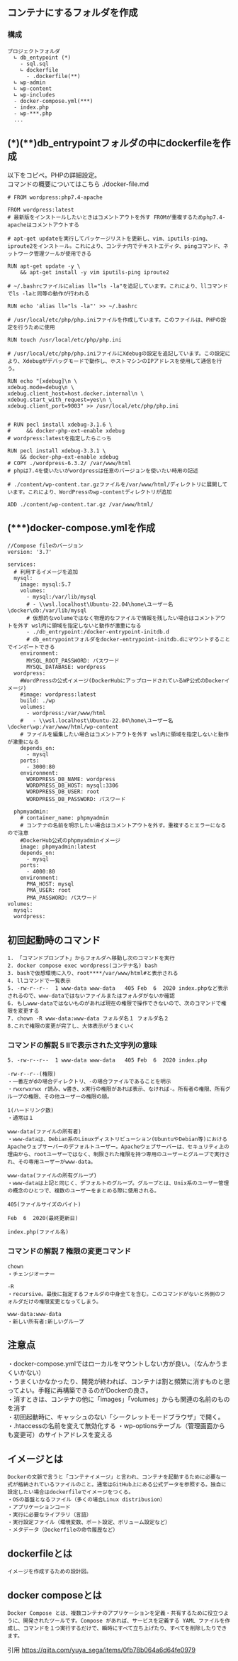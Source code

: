 ## コンテナにするフォルダを作成
### 構成
```
プロジェクトフォルダ
  ∟ db_entypoint (*)
    - sql.sql
    ∟ dockerfile
      - .dockerfile(**)
  ∟ wp-admin
  ∟ wp-content
  ∟ wp-includes
  - docker-compose.yml(***)
  - index.php
  - wp-***.php
  ...
```

## (*)(**)db_entrypointフォルダの中にdockerfileを作成
以下をコピペ。PHPの詳細設定。<br>
コマンドの概要についてはこちら ./docker-file.md
```
# FROM wordpress:php7.4-apache

FROM wordpress:latest
# 最新版をインストールしたいときはコメントアウトを外す FROMが重複するためphp7.4-apacheはコメントアウトする

# apt-get updateを実行してパッケージリストを更新し、vim、iputils-ping、iproute2をインストール。これにより、コンテナ内でテキストエディタ、pingコマンド、ネットワーク管理ツールが使用できる

RUN apt-get update -y \
    && apt-get install -y vim iputils-ping iproute2

# ~/.bashrcファイルにalias ll="ls -la"を追記しています。これにより、llコマンドでls -laと同等の動作が行われる

RUN echo 'alias ll="ls -la"' >> ~/.bashrc

# /usr/local/etc/php/php.iniファイルを作成しています。このファイルは、PHPの設定を行うために使用

RUN touch /usr/local/etc/php/php.ini

# /usr/local/etc/php/php.iniファイルにXdebugの設定を追記しています。この設定により、Xdebugがデバッグモードで動作し、ホストマシンのIPアドレスを使用して通信を行う。

RUN echo "[xdebug]\n \
xdebug.mode=debug\n \
xdebug.client_host=host.docker.internal\n \
xdebug.start_with_request=yes\n \
xdebug.client_port=9003" >> /usr/local/etc/php/php.ini


# RUN pecl install xdebug-3.1.6 \
#     && docker-php-ext-enable xdebug
# wordpress:latestを指定したらこっち

RUN pecl install xdebug-3.3.1 \
    && docker-php-ext-enable xdebug
# COPY ./wordpress-6.3.2/ /var/www/html
# phpは7.4を使いたいがwordpressは任意のバージョンを使いたい時用の記述

# ./content/wp-content.tar.gzファイルを/var/www/html/ディレクトリに展開しています。これにより、WordPressのwp-contentディレクトリが追加

ADD ./content/wp-content.tar.gz /var/www/html/
```


## (***)docker-compose.ymlを作成
```
//Compose fileのバージョン
version: '3.7'

services:
  # 利用するイメージを追加
  mysql:
    image: mysql:5.7
    volumes:
      - mysql:/var/lib/mysql
      # - \\wsl.localhost\Ubuntu-22.04\home\ユーザー名\docker\db:/var/lib/mysql
      # 仮想的なvolumeではなく物理的なファイルで情報を残したい場合はコメントアウトを外す wsl内に領域を指定しないと動作が激重になる
      - ./db_entrypoint:/docker-entrypoint-initdb.d
      # db_entrypointフォルダをdocker-entrypoint-initdb.dにマウントすることでインポートできる
    environment:
      MYSQL_ROOT_PASSWORD: パスワード
      MYSQL_DATABASE: wordpress      
  wordpress:
    #WordPressの公式イメージ(DockerHubにアップロードされているWP公式のDockerイメージ)
    #image: wordpress:latest
    build: ./wp
    volumes:
      - wordpress:/var/www/html
    #   - \\wsl.localhost\Ubuntu-22.04\home\ユーザー名\docker\wp:/var/www/html/wp-content
    # ファイルを編集したい場合はコメントアウトを外す wsl内に領域を指定しないと動作が激重になる
    depends_on:
      - mysql
    ports:
      - 3000:80
    environment:
      WORDPRESS_DB_NAME: wordpress
      WORDPRESS_DB_HOST: mysql:3306
      WORDPRESS_DB_USER: root
      WORDPRESS_DB_PASSWORD: パスワード

  phpmyadmin:
    # container_name: phpmyadmin
    # コンテナの名前を明示したい場合はコメントアウトを外す。重複するとエラーになるので注意
    #DockerHub公式のphpmyadminイメージ
    image: phpmyadmin:latest
    depends_on:
      - mysql
    ports:
      - 4000:80
    environment:
      PMA_HOST: mysql
      PMA_USER: root
      PMA_PASSWORD: パスワード
volumes:
  mysql:
  wordpress:
```
## 初回起動時のコマンド
```
1. 「コマンドプロンプト」からフォルダへ移動し次のコマンドを実行
2. docker compose exec wordpress(コンテナ名) bash
3. bashで仮想環境に入り、root****/var/www/html#と表示される
4. llコマンドで一覧表示
5. -rw-r--r--  1 www-data www-data   405 Feb  6  2020 index.phpなど表示されるので、www-dataではないファイルまたはフォルダがないか確認
6. もしwww-dataではないものがあれば現在の権限で操作できないので、次のコマンドで権限を変更する
7. chown -R www-data:www-data フォルダ名１ フォルダ名２
8.これで権限の変更が完了し、大体表示がうまくいく
```
### コマンドの解説 5 llで表示された文字列の意味
```
5. -rw-r--r--  1 www-data www-data   405 Feb  6  2020 index.php

-rw-r--r--(権限)
・一番左がdの場合ディレクトリ、-の場合ファイルであることを明示
・rwxrwxrwx r読み、w書き、x実行の権限があれば表示、なければ-。所有者の権限、所有グループの権限、その他ユーザーの権限の順。

1(ハードリンク数)
・通常は１

www-data(ファイルの所有者)
・www-dataは、Debian系のLinuxディストリビューション(UbuntuやDebian等)におけるApacheウェブサーバーのデフォルトユーザー。Apacheウェブサーバーは、セキュリティ上の理由から、rootユーザーではなく、制限された権限を持つ専用のユーザーとグループで実行され、その専用ユーザーがwww-data。

www-data(ファイルの所有グループ)
・www-dataは上記と同じく、デフォルトのグループ。グループとは、Unix系のユーザー管理の概念のひとつで、複数のユーザーをまとめる際に使用される。

405(ファイルサイズのバイト)

Feb  6  2020(最終更新日)

index.php(ファイル名)
```
### コマンドの解説 7 権限の変更コマンド
```
chown
・チェンジオーナー

-R
・recursive。最後に指定するフォルダの中身全てを含む。このコマンドがないと外側のフォルダだけの権限変更となってしまう。

www-data:www-data
・新しい所有者:新しいグループ
```

## 注意点
・docker-compose.ymlではローカルをマウントしない方が良い。（なんかうまくいかない）<br>
・うまくいかなかったり、開発が終われば、コンテナは割と頻繁に消すものと思ってよい。手軽に再構築できるのがDockerの良さ。<br>
・消すときは、コンテナの他に「images」「volumes」からも関連の名前のものを消す <br>
・初回起動時に、キャッシュのない「シークレットモードブラウザ」で開く。
・.htaccessの名前を変えて無効化する
・wp-optionsテーブル（管理画面からも変更可）のサイトアドレスを変える

<!-- ## phpmyadminに接続し設定を変更
・wp-optionsのsiteurl,homeをhttp://localhost:3000/に変更 <br>
・wordpressのユーザー名、パスワードを入手できない場合は、wp-usersのユーザー名とパスワード（ハッシュ化必要）を追加 <br>
・wp-config.phpのデータベース名・ユーザー名・パスワードの設定を確認 -->


## イメージとは
```
Dockerの文脈で言うと「コンテナイメージ」と言われ、コンテナを起動するために必要な一式が格納されているファイルのこと。通常はGitHub上にある公式データを参照する。独自に設定したい場合はdockerfileでイメージをつくる。
・OSの基盤となるファイル（多くの場合Linux distribusion）
・アプリケーションコード
・実行に必要なライブラリ（言語）
・実行設定ファイル（環境変数、ポート設定、ボリューム設定など）
・メタデータ（Dockerfileの命令履歴など）
```

## dockerfileとは
```
イメージを作成するための設計図。
```

## docker composeとは
```
Docker Compose とは、複数コンテナのアプリケーションを定義・共有するために役立つように、開発されたツールです。Compose があれば、サービスを定義する YAML ファイルを作成し、コマンドを１つ実行するだけで、瞬時にすべて立ち上げたり、すべてを削除したりできます。
```

引用
https://qiita.com/yuya_sega/items/0fb78b064a6d64fe0979